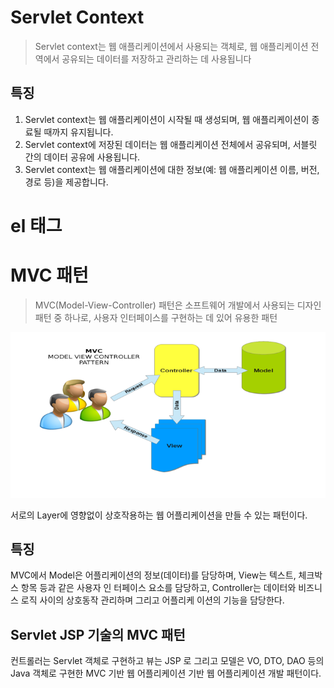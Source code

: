 # Servlet Context
> Servlet context는 웹 애플리케이션에서 사용되는 객체로, 웹 애플리케이션 전역에서 공유되는 데이터를 저장하고 관리하는 데 사용됩니다

## 특징
1. Servlet context는 웹 애플리케이션이 시작될 때 생성되며, 웹 애플리케이션이 종료될 때까지 유지됩니다.
2. Servlet context에 저장된 데이터는 웹 애플리케이션 전체에서 공유되며, 서블릿 간의 데이터 공유에 사용됩니다.
3. Servlet context는 웹 애플리케이션에 대한 정보(예: 웹 애플리케이션 이름, 버전, 경로 등)을 제공합니다.

# el 태그


# MVC 패턴
> MVC(Model-View-Controller) 패턴은 소프트웨어 개발에서 사용되는 디자인 패턴 중 하나로, 사용자 인터페이스를 구현하는 데 있어 유용한 패턴

![img.png](img.png)

서로의 Layer에 영향없이 상호작용하는 웹 어플리케이션을 만들 수 있는 패턴이다.
## 특징
MVC에서 Model은 어플리케이션의 정보(데이터)를 담당하며, 
View는 텍스트, 체크박스 항목 등과 같은 사용자 인 터페이스 요소를 담당하고, 
Controller는 데이터와 비즈니스 로직 사이의 상호동작 관리하며 그리고 어플리케 이션의 기능을 담당한다.

## Servlet JSP 기술의 MVC 패턴
컨트롤러는 Servlet 객체로 구현하고 뷰는 JSP 로 그리고 모델은 VO, DTO, DAO 등의 Java 객체로 구현한 MVC 기반 웹 어플리케이션 기반 웹 어플리케이션 개발 패턴이다.







